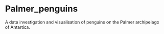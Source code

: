 # Palmer_penguins
 A data investigation and visualisation of penguins on the Palmer archipelago of Antartica.
